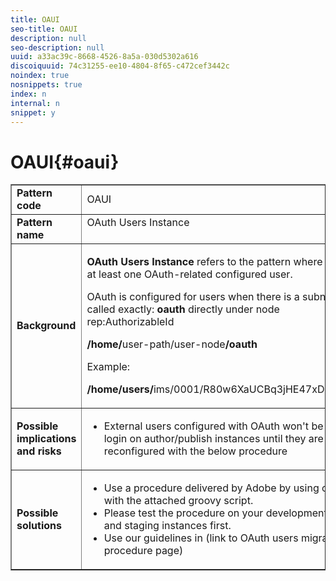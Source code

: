 ```yaml
---
title: OAUI
seo-title: OAUI
description: null
seo-description: null
uuid: a33ac39c-8668-4526-8a5a-030d5302a616
discoiquuid: 74c31255-ee10-4804-8f65-c472cef3442c
noindex: true
nosnippets: true
index: n
internal: n
snippet: y
---
```


# OAUI{#oaui}

<table border="1" cellpadding="1" cellspacing="0" width="100%">
 <tbody>
  <tr>
   <td><strong>Pattern code</strong></td>
   <td>OAUI</td>
  </tr>
  <tr>
   <td><strong>Pattern name</strong></td>
   <td>OAuth Users Instance<br /><br /> </td>
  </tr>
  <tr>
   <td><strong>Background</strong></td>
   <td><p><strong>OAuth Users Instance</strong> refers to the pattern where there is at least one OAuth-related configured user.</p> <p>OAuth is configured for users when there is a subnode called exactly: <strong>oauth</strong> directly under node rep:AuthorizableId</p> <p><strong>/home/</strong>user-path/user-node<strong>/oauth</strong></p> <p>Example:</p> <p><strong>/home/users/</strong>ims/0001/R80w6XaUCBq3jHE47xDN<strong>/oauth</strong></p> </td>
  </tr>
  <tr>
   <td><strong>Possible implications and risks</strong></td>
   <td>
    <ul>
     <li>External users configured with OAuth won't be able to login on author/publish instances until they are reconfigured with the below procedure</li>
    </ul> </td>
  </tr>
  <tr>
   <td><strong>Possible solutions</strong></td>
   <td>
    <ul>
     <li>Use a procedure delivered by Adobe by using oak run with the attached groovy script.</li>
     <li>Please test the procedure on your development, test and staging instances first.</li>
     <li>Use our guidelines in (link to OAuth users migration procedure page)</li>
    </ul> </td>
  </tr>
 </tbody>
</table>

